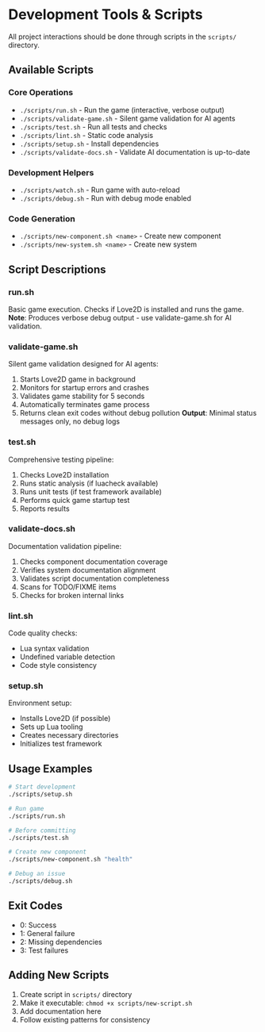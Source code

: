 # Development Tools & Scripts

All project interactions should be done through scripts in the `scripts/` directory.

## Available Scripts

### Core Operations
- `./scripts/run.sh` - Run the game (interactive, verbose output)
- `./scripts/validate-game.sh` - Silent game validation for AI agents
- `./scripts/test.sh` - Run all tests and checks
- `./scripts/lint.sh` - Static code analysis
- `./scripts/setup.sh` - Install dependencies
- `./scripts/validate-docs.sh` - Validate AI documentation is up-to-date

### Development Helpers
- `./scripts/watch.sh` - Run game with auto-reload
- `./scripts/debug.sh` - Run with debug mode enabled

### Code Generation
- `./scripts/new-component.sh <name>` - Create new component
- `./scripts/new-system.sh <name>` - Create new system

## Script Descriptions

### run.sh
Basic game execution. Checks if Love2D is installed and runs the game.
**Note**: Produces verbose debug output - use validate-game.sh for AI validation.

### validate-game.sh
Silent game validation designed for AI agents:
1. Starts Love2D game in background
2. Monitors for startup errors and crashes
3. Validates game stability for 5 seconds
4. Automatically terminates game process
5. Returns clean exit codes without debug pollution
**Output**: Minimal status messages only, no debug logs

### test.sh
Comprehensive testing pipeline:
1. Checks Love2D installation
2. Runs static analysis (if luacheck available)
3. Runs unit tests (if test framework available)
4. Performs quick game startup test
5. Reports results

### validate-docs.sh
Documentation validation pipeline:
1. Checks component documentation coverage
2. Verifies system documentation alignment
3. Validates script documentation completeness
4. Scans for TODO/FIXME items
5. Checks for broken internal links

### lint.sh
Code quality checks:
- Lua syntax validation
- Undefined variable detection
- Code style consistency

### setup.sh
Environment setup:
- Installs Love2D (if possible)
- Sets up Lua tooling
- Creates necessary directories
- Initializes test framework

## Usage Examples

```bash
# Start development
./scripts/setup.sh

# Run game
./scripts/run.sh

# Before committing
./scripts/test.sh

# Create new component
./scripts/new-component.sh "health"

# Debug an issue
./scripts/debug.sh
```

## Exit Codes
- 0: Success
- 1: General failure
- 2: Missing dependencies
- 3: Test failures

## Adding New Scripts
1. Create script in `scripts/` directory
2. Make it executable: `chmod +x scripts/new-script.sh`
3. Add documentation here
4. Follow existing patterns for consistency